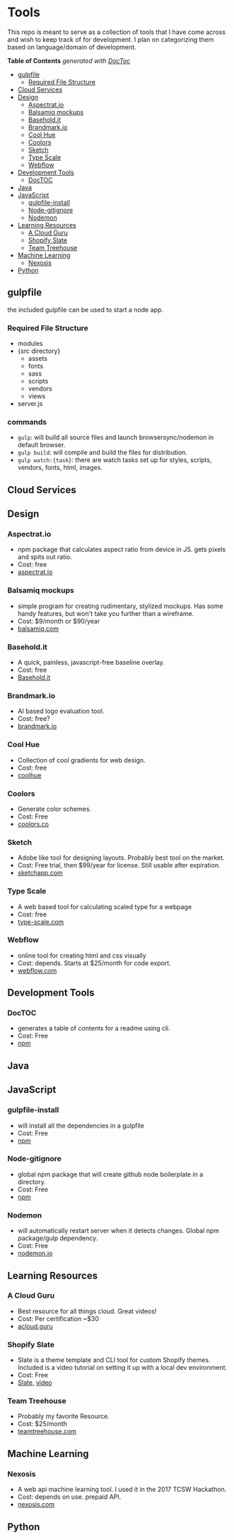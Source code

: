 # Tools

This repo is meant to serve as a collection of tools that I have come across and wish to keep track of for development. I plan on categorizing them based on language/domain of development.

<!-- START doctoc generated TOC please keep comment here to allow auto update -->
<!-- DON'T EDIT THIS SECTION, INSTEAD RE-RUN doctoc TO UPDATE -->
**Table of Contents**  *generated with [DocToc](https://github.com/thlorenz/doctoc)*

- [gulpfile](#gulpfile)
  - [Required File Structure](#required-file-structure)
- [Cloud Services](#cloud-services)
- [Design](#design)
  - [Aspectrat.io](#aspectratio)
  - [Balsamiq mockups](#balsamiq-mockups)
  - [Basehold.it](#baseholdit)
  - [Brandmark.io](#brandmarkio)
  - [Cool Hue](#cool-hue)
  - [Coolors](#coolors)
  - [Sketch](#sketch)
  - [Type Scale](#type-scale)
  - [Webflow](#webflow)
- [Development Tools](#development-tools)
  - [DocTOC](#doctoc)
- [Java](#java)
- [JavaScript](#javascript)
  - [gulpfile-install](#gulpfile-install)
  - [Node-gitignore](#node-gitignore)
  - [Nodemon](#nodemon)
- [Learning Resources](#learning-resources)
  - [A Cloud Guru](#a-cloud-guru)
  - [Shopify Slate](#shopify-slate)
  - [Team Treehouse](#team-treehouse)
- [Machine Learning](#machine-learning)
  - [Nexosis](#nexosis)
- [Python](#python)

<!-- END doctoc generated TOC please keep comment here to allow auto update -->

## gulpfile

the included gulpfile can be used to start a node app.

### Required File Structure

- modules
- {src directory}
  - assets
  - fonts
  - sass
  - scripts
  - vendors
  - views
- server.js

### commands

- `gulp`: will build all source files and launch browsersync/nodemon in default browser.
- `gulp build`: will compile and build the files for distribution.
- `gulp watch:{task}`: there are watch tasks set up for styles, scripts, vendors, fonts, html, images.

## Cloud Services

## Design

### Aspectrat.io

- npm package that calculates aspect ratio from device in JS. gets pixels and spits out ratio.
- Cost: free
- [aspectrat.io](https://aspectrat.io)

### Balsamiq mockups

- simple program for creating rudimentary, stylized mockups. Has some handy features, but won't take you further than a wireframe.
- Cost: $9/month or $90/year
- [balsamiq.com](https://balsamiq.com)

### Basehold.it

- A quick, painless, javascript-free baseline overlay.
- Cost: free
- [Basehold.it](https://basehold.it/)

### Brandmark.io

- AI based logo evaluation tool.
- Cost: free?
- [brandmark.io](http://brandmark.io/logo-rank/)

### Cool Hue

- Collection of cool gradients for web design.
- Cost: free
- [coolhue](https://webkul.github.io/coolhue/)

### Coolors

- Generate color schemes.
- Cost: Free
- [coolors.co](https://coolors.co)


### Sketch

- Adobe like tool for designing layouts. Probably best tool on the market.
- Cost: Free trial, then $99/year for license. Still usable after expiration.
- [sketchapp.com](https://www.sketchapp.com)

### Type Scale

- A web based tool for calculating scaled type for a webpage
- Cost: free
- [type-scale.com](http://type-scale.com/)

### Webflow

- online tool for creating html and css visually
- Cost: depends. Starts at $25/month for code export.
- [webflow.com](https://webflow.com/)

## Development Tools

### DocTOC

- generates a table of contents for a readme using cli.
- Cost: Free
- [npm](https://github.com/thlorenz/doctoc/blob/master/README.md)

## Java

## JavaScript

### gulpfile-install

- will install all the dependencies in a gulpfile
- Cost: Free
- [npm](https://www.npmjs.com/package/gulpfile-install)

### Node-gitignore

- global npm package that will create github node boilerplate in a directory.
- Cost: Free
- [npm](https://www.npmjs.com/package/node-gitignore)

### Nodemon

- will automatically restart server when it detects changes. Global npm package/gulp dependency.
- Cost: Free
- [nodemon.io](https://nodemon.io/)

## Learning Resources

### A Cloud Guru

- Best resource for all things cloud. Great videos!
- Cost: Per certification ~$30
- [acloud.guru](https://acloud.guru)

### Shopify Slate

- Slate is a theme template and CLI tool for custom Shopify themes. Included is a video tutorial on setting it up with a local dev environment.
- Cost: Free
- [Slate](https://www.npmjs.com/package/@shopify/slate), [video](https://www.youtube.com/watch?v=36Rfv_TeQRY)

### Team Treehouse

- Probably my favorite Resource.
- Cost: $25/month
- [teamtreehouse.com](https://teamtreehouse.com)

## Machine Learning

### Nexosis

- A web api machine learning tool. I used it in the 2017 TCSW Hackathon.
- Cost: depends on use. prepaid API.
- [nexosis.com](https://nexosis.com/)

## Python
